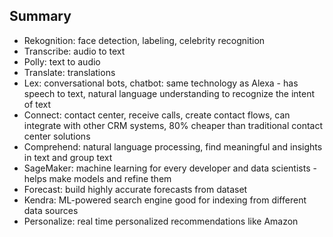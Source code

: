 ## Summary
* Rekognition: face detection, labeling, celebrity recognition
* Transcribe: audio to text 
* Polly: text to audio 
* Translate: translations
* Lex: conversational bots, chatbot: same technology as Alexa - has speech to text, natural language understanding to recognize the intent of text
* Connect: contact center, receive calls, create contact flows, can integrate with other CRM systems, 80% cheaper than traditional contact center solutions
* Comprehend: natural language processing, find meaningful and insights in text and group text
* SageMaker: machine learning for every developer and data scientists - helps make models and refine them
* Forecast: build highly accurate forecasts from dataset 
* Kendra: ML-powered search engine good for indexing from different data sources
* Personalize: real time personalized recommendations like Amazon 